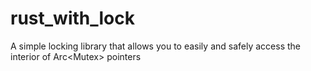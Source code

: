 # rust_with_lock
A simple locking library that allows you to easily and safely access the interior of Arc&lt;Mutex> pointers
